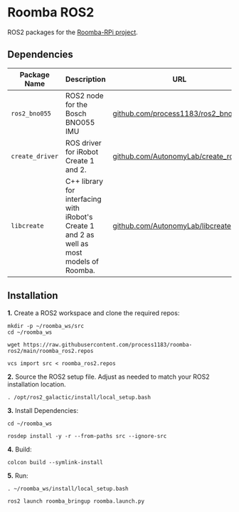 # Roomba ROS2 #

ROS2 packages for the [Roomba-RPi project](https://github.com/process1183/roomba-rpi).


## Dependencies ##

| Package Name | Description | URL |
| ------------ | ----------- | --- |
| `ros2_bno055` | ROS2 node for the Bosch BNO055 IMU | [github.com/process1183/ros2_bno055](https://github.com/process1183/ros2_bno055) |
| `create_driver` | ROS driver for iRobot Create 1 and 2. | [github.com/AutonomyLab/create_robot](https://github.com/AutonomyLab/create_robot/tree/foxy) |
| `libcreate` | C++ library for interfacing with iRobot's Create 1 and 2 as well as most models of Roomba. | [github.com/AutonomyLab/libcreate](https://github.com/AutonomyLab/libcreate) |


## Installation ##

__1.__ Create a ROS2 workspace and clone the required repos:


```
mkdir -p ~/roomba_ws/src
cd ~/roomba_ws

wget https://raw.githubusercontent.com/process1183/roomba-ros2/main/roomba_ros2.repos

vcs import src < roomba_ros2.repos
```


__2.__ Source the ROS2 setup file. Adjust as needed to match your ROS2 installation location.


```
. /opt/ros2_galactic/install/local_setup.bash
```


__3.__ Install Dependencies:


```
cd ~/roomba_ws

rosdep install -y -r --from-paths src --ignore-src
```


__4.__ Build:


```
colcon build --symlink-install
```


__5.__ Run:

```
. ~/roomba_ws/install/local_setup.bash

ros2 launch roomba_bringup roomba.launch.py
```
